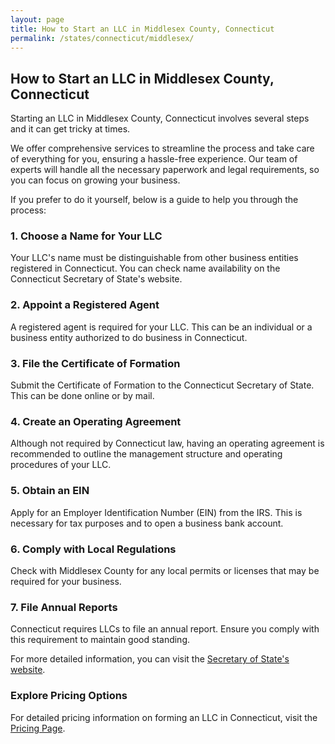 ```yaml
---
layout: page
title: How to Start an LLC in Middlesex County, Connecticut
permalink: /states/connecticut/middlesex/
---
```


<h2>How to Start an LLC in Middlesex County, Connecticut</h2>

<p>Starting an LLC in Middlesex County, Connecticut involves several steps and it can get tricky at times.</p>

<p>We offer comprehensive services to streamline the process and take care of everything for you, ensuring a hassle-free experience. Our team of experts will handle all the necessary paperwork and legal requirements, so you can focus on growing your business.</p>

<p>If you prefer to do it yourself, below is a guide to help you through the process:</p>

<h3>1. Choose a Name for Your LLC</h3>
<p>Your LLC's name must be distinguishable from other business entities registered in Connecticut. You can check name availability on the Connecticut Secretary of State's website.</p>

<h3>2. Appoint a Registered Agent</h3>
<p>A registered agent is required for your LLC. This can be an individual or a business entity authorized to do business in Connecticut.</p>

<h3>3. File the Certificate of Formation</h3>
<p>Submit the Certificate of Formation to the Connecticut Secretary of State. This can be done online or by mail.</p>

<h3>4. Create an Operating Agreement</h3>
<p>Although not required by Connecticut law, having an operating agreement is recommended to outline the management structure and operating procedures of your LLC.</p>

<h3>5. Obtain an EIN</h3>
<p>Apply for an Employer Identification Number (EIN) from the IRS. This is necessary for tax purposes and to open a business bank account.</p>

<h3>6. Comply with Local Regulations</h3>
<p>Check with Middlesex County for any local permits or licenses that may be required for your business.</p>

<h3>7. File Annual Reports</h3>
<p>Connecticut requires LLCs to file an annual report. Ensure you comply with this requirement to maintain good standing.</p>

<p>For more detailed information, you can visit the <a href="https://www.sos.connecticut.gov/">Secretary of State's website</a>.</p>

<h3>Explore Pricing Options</h3>
<p>For detailed pricing information on forming an LLC in Connecticut, visit the <a href="{ '/new-pricing/' | relative_url }">Pricing Page</a>.</p>
